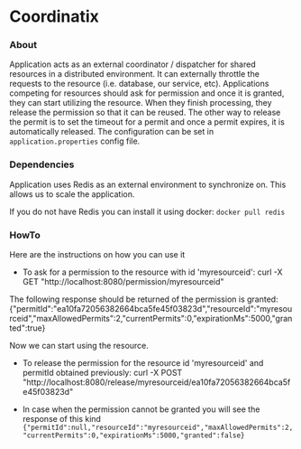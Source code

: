 # Coordinatix

### About
Application acts as an external coordinator / dispatcher for shared resources in a distributed environment.
It can externally throttle the requests to the resource (i.e. database, our service, etc).
Applications competing for resources should ask for permission and once it is granted,
they can start utilizing the resource.
When they finish processing, they release the permission so that it can be reused.
The other way to release the permit is to set the timeout for a permit and once a permit expires,
it is automatically released.
The configuration can be set in `application.properties` config file.

### Dependencies
Application uses Redis as an external environment to synchronize on.
This allows us to scale the application.

If you do not have Redis you can install it using docker:
`docker pull redis`

### HowTo
Here are the instructions on how you can use it

* To ask for a permission to the resource with id 'myresourceid': curl -X GET "http://localhost:8080/permission/myresourceid"

The following response should be returned of the permission is granted:
{"permitId":"ea10fa72056382664bca5fe45f03823d","resourceId":"myresourceid","maxAllowedPermits":2,"currentPermits":0,"expirationMs":5000,"granted":true}

Now we can start using the resource.

* To release the permission for the resource id 'myresourceid' and permitId obtained previously: curl -X POST "http://localhost:8080/release/myresourceid/ea10fa72056382664bca5fe45f03823d"

* In case when the permission cannot be granted you will see the response of this kind
`{"permitId":null,"resourceId":"myresourceid","maxAllowedPermits":2,"currentPermits":0,"expirationMs":5000,"granted":false}`